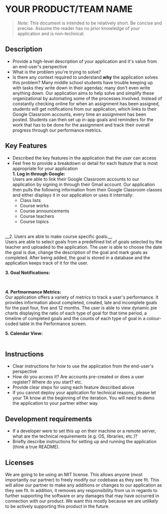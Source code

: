 # YOUR PRODUCT/TEAM NAME

> _Note:_ This document is intended to be relatively short. Be concise and precise. Assume the reader has no prior knowledge of your application and is non-technical. 

## Description 
 * Provide a high-level description of your application and it's value from an end-user's perspective
 * What is the problem you're trying to solve?
 * Is there any context required to understand **why** the application solves this problem?
Many middle school students have trouble keeping up with tasks they write down in their agendas; many don't even write anything down. Our application aims to help solve and simplify these organizational by automating some of the processes involved. Instead of constantly checking online for when an assignment has been assigned, students will get notifications from our application, which links to their Google Classroom accounts, every time an assignment has been posted. Students can then set up in-app goals and reminders for the work that has to be done for the assignment and track their overall progress through our performance metrics.


## Key Features
 * Described the key features in the application that the user can access
 * Feel free to provide a breakdown or detail for each feature that is most appropriate for your application <br/>
__1. Log in through Google:__<br/>
Users are able to link their Google Classroom accounts to our application by signing in through their Gmail account.
Our application then pulls the following information from their Google Classroom classes and either displays it in our application or uses it internally:
    * Class lists
    * Course works
    * Course announcements
    * Course teachers
    * Course topics
<br/>
__2. Users are able to make course specific goals:__<br/>
Users are able to select goals from a predefined list of goals selected by the teacher and uploaded to the application. The user is able to choose the date the goal is due, change the description of the goal and mark goals as completed. After being added, the goal is stored in a database and the application keeps track of it for the user.

__3. Goal Notifications:__ <br/>

<br/>

__4. Perfmormance Metrics:__ <br/>
Our application offers a variety of metrics to track a user's performance. It provides information about completed, created, late and incomplete goals for the past four, five and 12 months. The user is able to view dynamic pie charts displaying the ratio of each type of goal for that time period, a timeline of completed goals and the counts of each type of goal in a colour-coded table in the Performance screen.
<br/>

__5. Calendar View:__ <br/>
<br/>

## Instructions
 * Clear instructions for how to use the application from the end-user's perspective
 * How do you access it? Are accounts pre-created or does a user register? Where do you start? etc. 
 * Provide clear steps for using each feature described above
 * If you cannot deploy your application for technical reasons, please let your TA know at the beginning of the iteration. You will need to demo the application to your partner either way.
 
 ## Development requirements
 * If a developer were to set this up on their machine or a remote server, what are the technical requirements (e.g. OS, libraries, etc.)?
 * Briefly describe instructions for setting up and running the application (think a true README).


 ## Licenses 
We are going to be using an MIT license. This allows anyone (most importantly our partner) to freely modify our codebase as they see fit. This will allow our partner to make any additions or changes to our application as they see fit. In addition, it removes any responsibility from us in regards to further supporting the software or any damages that may have occurred in connection with our product. We want this mostly because we are unlikely to be actively supporting this product in the future.

